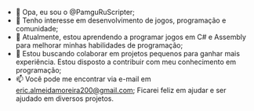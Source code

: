 - 👋 Opa, eu sou o @PamguRuScripter;
- 👀 Tenho interesse em desenvolvimento de jogos, programação e comunidade;
- 🌱 Atualmente, estou aprendendo a programar jogos em C# e Assembly para melhorar minhas habilidades de programação;
- 💞️ Estou buscando colaborar em projetos pequenos para ganhar mais experiência. Estou disposto a contribuir com meu conhecimento em programação;
- 📫 Você pode me encontrar via e-mail em eric.almeidamoreira200@gmail.com; Ficarei feliz em ajudar e ser ajudado em diversos projetos.

<!---
PamguRuScripter/PamguRuScripter is a ✨ special ✨ repository because its `README.md` (this file) appears on your GitHub profile.
You can click the Preview link to take a look at your changes.
--->
